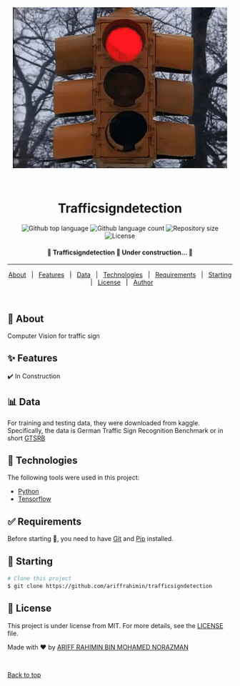 <div align="center" id="top"> 
  <img src="https://github.com/ariffrahimin/trafficsigndetection/blob/master/images/readmeimg/trafficlight.gif" alt="Trafficsigndetection" />

&#xa0;

  <!-- <a href="https://trafficsigndetection.netlify.app">Demo</a> -->
</div>

<h1 align="center">Trafficsigndetection</h1>

<p align="center">
  <img alt="Github top language" src="https://img.shields.io/github/languages/top/ariffrahimin/trafficsigndetection?color=56BEB8">

  <img alt="Github language count" src="https://img.shields.io/github/languages/count/ariffrahimin/trafficsigndetection?color=56BEB8">

  <img alt="Repository size" src="https://img.shields.io/github/repo-size/ariffrahimin/trafficsigndetection?color=56BEB8">

  <img alt="License" src="https://img.shields.io/github/license/ariffrahimin/trafficsigndetection?color=56BEB8">

  <!-- <img alt="Github issues" src="https://img.shields.io/github/issues/ariffrahimin/trafficsigndetection?color=56BEB8" /> -->

  <!-- <img alt="Github forks" src="https://img.shields.io/github/forks/ariffrahimin/trafficsigndetection?color=56BEB8" /> -->

  <!-- <img alt="Github stars" src="https://img.shields.io/github/stars/ariffrahimin/trafficsigndetection?color=56BEB8" /> -->
</p>

<!-- Status -->

<h4 align="center"> 
	🚧  Trafficsigndetection 🚀 Under construction...  🚧
</h4>

<hr>

<p align="center">
  <a href="#dart-about">About</a> &#xa0; | &#xa0;	
  <a href="#sparkles-features">Features</a> &#xa0; | &#xa0;
  <a href="#bar-chart-data">Data</a> &#xa0; | &#xa0;
  <a href="#rocket-technologies">Technologies</a> &#xa0; | &#xa0;
  <a href="#white_check_mark-requirements">Requirements</a> &#xa0; | &#xa0;
  <a href="#checkered_flag-starting">Starting</a> &#xa0; | &#xa0;
  <a href="#memo-license">License</a> &#xa0; | &#xa0;
  <a href="https://github.com/ariffrahimin" target="_blank">Author</a>
</p>

<br>

## :dart: About

Computer Vision for traffic sign

## :sparkles: Features

:heavy_check_mark: In Construction

## :bar_chart: Data
For training and testing data, they were downloaded from kaggle. Specifically, the data is German Traffic Sign Recognition Benchmark or in short [GTSRB](https://www.kaggle.com/meowmeowmeowmeowmeow/gtsrb-german-traffic-sign)

## :rocket: Technologies

The following tools were used in this project:

- [Python](https://www.python.org/)
- [Tensorflow](https://www.tensorflow.org/)

## :white_check_mark: Requirements

Before starting :checkered_flag:, you need to have [Git](https://git-scm.com) and [Pip](https://pypi.org/project/pip/) installed.

## :checkered_flag: Starting

```bash
# Clone this project
$ git clone https://github.com/ariffrahimin/trafficsigndetection


```

## :memo: License

This project is under license from MIT. For more details, see the [LICENSE](LICENSE.md) file.

Made with :heart: by <a href="https://github.com/ariffrahimin" target="_blank">ARIFF RAHIMIN BIN MOHAMED NORAZMAN</a>

&#xa0;

<a href="#top">Back to top</a>
